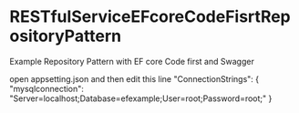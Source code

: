 # RESTfulServiceEFcoreCodeFisrtRepositoryPattern
Example Repository Pattern with EF core Code first and Swagger

open appsetting.json and then edit this line
  "ConnectionStrings": {
    "mysqlconnection": "Server=localhost;Database=efexample;User=root;Password=root;"
  }


